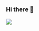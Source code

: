 ### Hi there 👋

<!--
**alternativehacker/alternativehacker** is a ✨ _special_ ✨ repository because its `README.md` (this file) appears on your GitHub profile.

Here are some ideas to get you started:

- 🔭 I’m currently working on ...
- 🌱 I’m currently learning ...
- 👯 I’m looking to collaborate on ...
- 🤔 I’m looking for help with ...
- 💬 Ask me about ...
- 📫 How to reach me: ...
- 😄 Pronouns: ...
- ⚡ Fun fact: ...
-->
<script src="https://tryhackme.com/badge/1951940"></script>
<a href="https://wigle.net">
<img border="0" src="https://wigle.net/bi/wTj_ZvXm6r4zuMDQgof3Lw.png">
</a>
